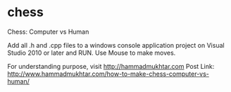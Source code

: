 # chess
Chess: Computer vs Human

Add all .h and .cpp files to a windows console application project on Visual Studio 2010 or later and RUN.
Use Mouse to make moves.

For understanding purpose, visit http://hammadmukhtar.com
Post Link: http://www.hammadmukhtar.com/how-to-make-chess-computer-vs-human/

